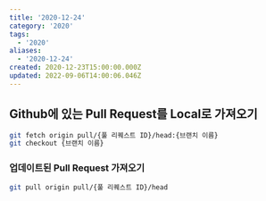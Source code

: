 ```yaml
---
title: '2020-12-24'
category: '2020'
tags:
  - '2020'
aliases:
  - '2020-12-24'
created: 2020-12-23T15:00:00.000Z
updated: 2022-09-06T14:00:06.046Z
---
```


<Metadata />

## Github에 있는 Pull Request를 Local로 가져오기

```bash
git fetch origin pull/{풀 리퀘스트 ID}/head:{브랜치 이름}
git checkout {브랜치 이름}
```

### 업데이트된 Pull Request 가져오기

```bash
git pull origin pull/{풀 리퀘스트 ID}/head
```
